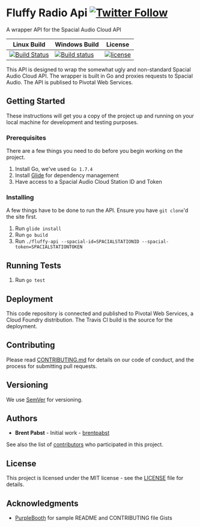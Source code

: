 # Fluffy Radio Api [![Twitter Follow](https://img.shields.io/twitter/follow/fluffy_radio.svg?style=social&label=Follow)](https://www.twitter.com/fluffy_radio)
A wrapper API for the Spacial Audio Cloud API

| Linux Build | Windows Build | License |
| ----------- | ------------- | ------- |
| [![Build Status](https://img.shields.io/travis/fluffyradio/fluffy-api.svg)](https://travis-ci.org/fluffyradio/fluffy-api) | [![Build status](https://img.shields.io/appveyor/ci/brentpabst/fluffy-api.svg)](https://ci.appveyor.com/project/brentpabst/fluffy-api) | [![license](https://img.shields.io/github/license/fluffyradio/fluffy-api.svg)](LICENSE) |

This API is designed to wrap the somewhat ugly and non-standard Spacial Audio Cloud API.  The wrapper is built in Go and proxies requests to Spacial Audio.  The API is publised to Pivotal Web Services.

## Getting Started
These instructions will get you a copy of the project up and running on your local machine for development and testing purposes.

### Prerequisites
There are a few things you need to do before you begin working on the project.
1. Install Go, we've used `Go 1.7.4`
1. Install [Glide](https://glide.sh) for dependency management
1. Have access to a Spacial Audio Cloud Station ID and Token

### Installing
A few things have to be done to run the API.  Ensure you have `git clone`'d the site first.

1. Run `glide install`
1. Run `go build`
1. Run `./fluffy-api --spacial-id=SPACIALSTATIONID --spacial-token=SPACIALSTATIONTOKEN`

## Running Tests

1. Run `go test`

## Deployment
This code repository is connected and published to Pivotal Web Services, a Cloud Foundry distribution.  The Travis CI build is the source for the deployment.

## Contributing
Please read [CONTRIBUTING.md](CONTRIBUTING.md) for details on our code of conduct, and the process for submitting pull requests.

## Versioning
We use [SemVer](http://semver.org/) for versioning.

## Authors
* **Brent Pabst** - Initial work - [brentpabst](https://github.com/brentpabst)

See also the list of [contributors](https://github.com/203solutions/203solutions.github.io/contributors) who participated in this project.

## License
This project is licensed under the MIT license - see the [LICENSE](LICENSE) file for details.

## Acknowledgments

* [PurpleBooth](https://github.com/PurpleBooth) for sample README and CONTRIBUTING file Gists